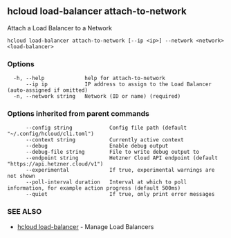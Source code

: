 ## hcloud load-balancer attach-to-network

Attach a Load Balancer to a Network

```
hcloud load-balancer attach-to-network [--ip <ip>] --network <network> <load-balancer>
```

### Options

```
  -h, --help             help for attach-to-network
      --ip ip            IP address to assign to the Load Balancer (auto-assigned if omitted)
  -n, --network string   Network (ID or name) (required)
```

### Options inherited from parent commands

```
      --config string            Config file path (default "~/.config/hcloud/cli.toml")
      --context string           Currently active context
      --debug                    Enable debug output
      --debug-file string        File to write debug output to
      --endpoint string          Hetzner Cloud API endpoint (default "https://api.hetzner.cloud/v1")
      --experimental             If true, experimental warnings are not shown
      --poll-interval duration   Interval at which to poll information, for example action progress (default 500ms)
      --quiet                    If true, only print error messages
```

### SEE ALSO

* [hcloud load-balancer](hcloud_load-balancer.md)	 - Manage Load Balancers
